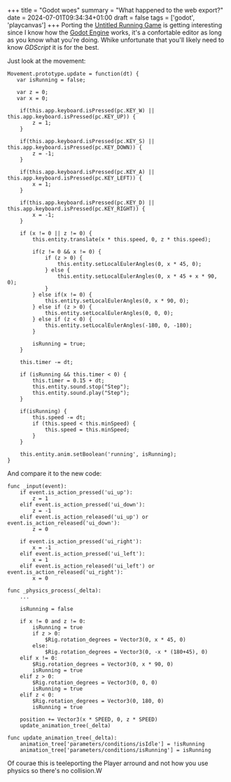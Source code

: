 +++
title = "Godot woes"
summary = "What happened to the web export?"
date = 2024-07-01T09:34:34+01:00
draft = false
tags = ['godot', 'playcanvas']
+++
Porting the [Untitled Running Game](https://hyperagon.itch.io/untitld-running-game) is getting interesting since I know how the [Godot Engine](https://godotengine.org/) works, it's a confortable editor as long as you know what you're doing. Whike unfortunate that you'll likely need to know *GDScript* it is for the best.

Just look at the movement:
```
Movement.prototype.update = function(dt) {
   var isRunning = false;

   var z = 0;
   var x = 0;

    if(this.app.keyboard.isPressed(pc.KEY_W) || this.app.keyboard.isPressed(pc.KEY_UP)) {
        z = 1;
    }

    if(this.app.keyboard.isPressed(pc.KEY_S) || this.app.keyboard.isPressed(pc.KEY_DOWN)) {
        z = -1;
    }

    if(this.app.keyboard.isPressed(pc.KEY_A) || this.app.keyboard.isPressed(pc.KEY_LEFT)) {
        x = 1;
    }

    if(this.app.keyboard.isPressed(pc.KEY_D) || this.app.keyboard.isPressed(pc.KEY_RIGHT)) {
        x = -1;
    }

    if (x != 0 || z != 0) {
        this.entity.translate(x * this.speed, 0, z * this.speed);

        if(z != 0 && x != 0) {
            if (z > 0) {
                this.entity.setLocalEulerAngles(0, x * 45, 0);
            } else {
                this.entity.setLocalEulerAngles(0, x * 45 + x * 90, 0);
            }
        } else if(x != 0) {
            this.entity.setLocalEulerAngles(0, x * 90, 0);
        } else if (z > 0) {
            this.entity.setLocalEulerAngles(0, 0, 0);
        } else if (z < 0) {
            this.entity.setLocalEulerAngles(-180, 0, -180);
        }

        isRunning = true;
    }
    
    this.timer -= dt;

    if (isRunning && this.timer < 0) {
        this.timer = 0.15 + dt;
        this.entity.sound.stop("Step");
        this.entity.sound.play("Step");
    }

    if(isRunning) {
        this.speed -= dt;
        if (this.speed < this.minSpeed) {
            this.speed = this.minSpeed;
        }
    }

    this.entity.anim.setBoolean('running', isRunning);
}
```

And compare it to the new code:

```
func _input(event):	
	if event.is_action_pressed('ui_up'):
		z = 1
	elif event.is_action_pressed('ui_down'):
		z = -1
	elif event.is_action_released('ui_up') or event.is_action_released('ui_down'):
		z = 0
		
	if event.is_action_pressed('ui_right'):
		x = -1
	elif event.is_action_pressed('ui_left'):
		x = 1
	elif event.is_action_released('ui_left') or event.is_action_released('ui_right'):
		x = 0
	
func _physics_process(_delta):
	...
	
	isRunning = false
	
	if x != 0 and z != 0:
		isRunning = true
		if z > 0:
			$Rig.rotation_degrees = Vector3(0, x * 45, 0)
		else:
			$Rig.rotation_degrees = Vector3(0, -x * (180+45), 0)
	elif x != 0:
		$Rig.rotation_degrees = Vector3(0, x * 90, 0)
		isRunning = true
	elif z > 0:
		$Rig.rotation_degrees = Vector3(0, 0, 0)
		isRunning = true
	elif z < 0:
		$Rig.rotation_degrees = Vector3(0, 180, 0)
		isRunning = true

	position += Vector3(x * SPEED, 0, z * SPEED)
	update_animation_tree(_delta)

func update_animation_tree(_delta):
	animation_tree['parameters/conditions/isIdle'] = !isRunning
	animation_tree['parameters/conditions/isRunning'] = isRunning
```

Of courae this is teeleporting the Player arround and not how you use physics so there's no collision.W
